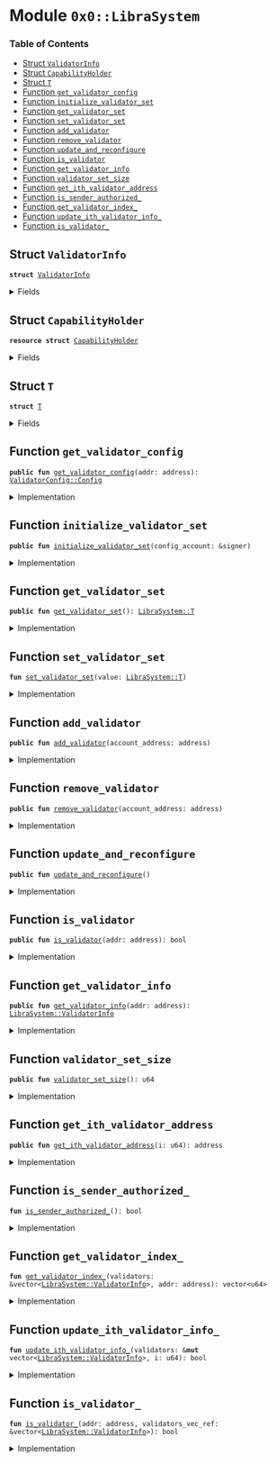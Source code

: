 
<a name="0x0_LibraSystem"></a>

# Module `0x0::LibraSystem`

### Table of Contents

-  [Struct `ValidatorInfo`](#0x0_LibraSystem_ValidatorInfo)
-  [Struct `CapabilityHolder`](#0x0_LibraSystem_CapabilityHolder)
-  [Struct `T`](#0x0_LibraSystem_T)
-  [Function `get_validator_config`](#0x0_LibraSystem_get_validator_config)
-  [Function `initialize_validator_set`](#0x0_LibraSystem_initialize_validator_set)
-  [Function `get_validator_set`](#0x0_LibraSystem_get_validator_set)
-  [Function `set_validator_set`](#0x0_LibraSystem_set_validator_set)
-  [Function `add_validator`](#0x0_LibraSystem_add_validator)
-  [Function `remove_validator`](#0x0_LibraSystem_remove_validator)
-  [Function `update_and_reconfigure`](#0x0_LibraSystem_update_and_reconfigure)
-  [Function `is_validator`](#0x0_LibraSystem_is_validator)
-  [Function `get_validator_info`](#0x0_LibraSystem_get_validator_info)
-  [Function `validator_set_size`](#0x0_LibraSystem_validator_set_size)
-  [Function `get_ith_validator_address`](#0x0_LibraSystem_get_ith_validator_address)
-  [Function `is_sender_authorized_`](#0x0_LibraSystem_is_sender_authorized_)
-  [Function `get_validator_index_`](#0x0_LibraSystem_get_validator_index_)
-  [Function `update_ith_validator_info_`](#0x0_LibraSystem_update_ith_validator_info_)
-  [Function `is_validator_`](#0x0_LibraSystem_is_validator_)



<a name="0x0_LibraSystem_ValidatorInfo"></a>

## Struct `ValidatorInfo`



<pre><code><b>struct</b> <a href="#0x0_LibraSystem_ValidatorInfo">ValidatorInfo</a>
</code></pre>



<details>
<summary>Fields</summary>


<dl>
<dt>

<code>addr: address</code>
</dt>
<dd>

</dd>
<dt>

<code>consensus_voting_power: u64</code>
</dt>
<dd>

</dd>
<dt>

<code>config: <a href="validator_config.md#0x0_ValidatorConfig_Config">ValidatorConfig::Config</a></code>
</dt>
<dd>

</dd>
</dl>


</details>

<a name="0x0_LibraSystem_CapabilityHolder"></a>

## Struct `CapabilityHolder`



<pre><code><b>resource</b> <b>struct</b> <a href="#0x0_LibraSystem_CapabilityHolder">CapabilityHolder</a>
</code></pre>



<details>
<summary>Fields</summary>


<dl>
<dt>

<code>cap: <a href="libra_configs.md#0x0_LibraConfig_ModifyConfigCapability">LibraConfig::ModifyConfigCapability</a>&lt;<a href="#0x0_LibraSystem_T">LibraSystem::T</a>&gt;</code>
</dt>
<dd>

</dd>
</dl>


</details>

<a name="0x0_LibraSystem_T"></a>

## Struct `T`



<pre><code><b>struct</b> <a href="#0x0_LibraSystem_T">T</a>
</code></pre>



<details>
<summary>Fields</summary>


<dl>
<dt>

<code>scheme: u8</code>
</dt>
<dd>

</dd>
<dt>

<code>validators: vector&lt;<a href="#0x0_LibraSystem_ValidatorInfo">LibraSystem::ValidatorInfo</a>&gt;</code>
</dt>
<dd>

</dd>
</dl>


</details>

<a name="0x0_LibraSystem_get_validator_config"></a>

## Function `get_validator_config`



<pre><code><b>public</b> <b>fun</b> <a href="#0x0_LibraSystem_get_validator_config">get_validator_config</a>(addr: address): <a href="validator_config.md#0x0_ValidatorConfig_Config">ValidatorConfig::Config</a>
</code></pre>



<details>
<summary>Implementation</summary>


<pre><code><b>public</b> <b>fun</b> <a href="#0x0_LibraSystem_get_validator_config">get_validator_config</a>(addr: address): <a href="validator_config.md#0x0_ValidatorConfig_Config">ValidatorConfig::Config</a> {
    <b>let</b> validator_set = <a href="#0x0_LibraSystem_get_validator_set">get_validator_set</a>();
    <b>let</b> validator_index_vec = <a href="#0x0_LibraSystem_get_validator_index_">get_validator_index_</a>(&validator_set.validators, addr);
    *&(*<a href="vector.md#0x0_Vector_borrow">Vector::borrow</a>(&validator_set.validators, *<a href="vector.md#0x0_Vector_borrow">Vector::borrow</a>(&validator_index_vec, 0))).config
}
</code></pre>



</details>

<a name="0x0_LibraSystem_initialize_validator_set"></a>

## Function `initialize_validator_set`



<pre><code><b>public</b> <b>fun</b> <a href="#0x0_LibraSystem_initialize_validator_set">initialize_validator_set</a>(config_account: &signer)
</code></pre>



<details>
<summary>Implementation</summary>


<pre><code><b>public</b> <b>fun</b> <a href="#0x0_LibraSystem_initialize_validator_set">initialize_validator_set</a>(config_account: &signer) {
    Transaction::assert(<a href="signer.md#0x0_Signer_address_of">Signer::address_of</a>(config_account) == <a href="libra_configs.md#0x0_LibraConfig_default_config_address">LibraConfig::default_config_address</a>(), 1);

    <b>let</b> cap = <a href="libra_configs.md#0x0_LibraConfig_publish_new_config_with_capability">LibraConfig::publish_new_config_with_capability</a>&lt;<a href="#0x0_LibraSystem_T">T</a>&gt;(
        config_account,
        <a href="#0x0_LibraSystem_T">T</a> {
            scheme: 0,
            validators: <a href="vector.md#0x0_Vector_empty">Vector::empty</a>(),
        },
    );
    move_to(config_account, <a href="#0x0_LibraSystem_CapabilityHolder">CapabilityHolder</a> { cap })
}
</code></pre>



</details>

<a name="0x0_LibraSystem_get_validator_set"></a>

## Function `get_validator_set`



<pre><code><b>public</b> <b>fun</b> <a href="#0x0_LibraSystem_get_validator_set">get_validator_set</a>(): <a href="#0x0_LibraSystem_T">LibraSystem::T</a>
</code></pre>



<details>
<summary>Implementation</summary>


<pre><code><b>public</b> <b>fun</b> <a href="#0x0_LibraSystem_get_validator_set">get_validator_set</a>(): <a href="#0x0_LibraSystem_T">T</a> {
    <a href="libra_configs.md#0x0_LibraConfig_get">LibraConfig::get</a>&lt;<a href="#0x0_LibraSystem_T">T</a>&gt;()
}
</code></pre>



</details>

<a name="0x0_LibraSystem_set_validator_set"></a>

## Function `set_validator_set`



<pre><code><b>fun</b> <a href="#0x0_LibraSystem_set_validator_set">set_validator_set</a>(value: <a href="#0x0_LibraSystem_T">LibraSystem::T</a>)
</code></pre>



<details>
<summary>Implementation</summary>


<pre><code><b>fun</b> <a href="#0x0_LibraSystem_set_validator_set">set_validator_set</a>(value: <a href="#0x0_LibraSystem_T">T</a>) <b>acquires</b> <a href="#0x0_LibraSystem_CapabilityHolder">CapabilityHolder</a> {
    <a href="libra_configs.md#0x0_LibraConfig_set_with_capability">LibraConfig::set_with_capability</a>&lt;<a href="#0x0_LibraSystem_T">T</a>&gt;(&borrow_global&lt;<a href="#0x0_LibraSystem_CapabilityHolder">CapabilityHolder</a>&gt;(<a href="libra_configs.md#0x0_LibraConfig_default_config_address">LibraConfig::default_config_address</a>()).cap, value)
}
</code></pre>



</details>

<a name="0x0_LibraSystem_add_validator"></a>

## Function `add_validator`



<pre><code><b>public</b> <b>fun</b> <a href="#0x0_LibraSystem_add_validator">add_validator</a>(account_address: address)
</code></pre>



<details>
<summary>Implementation</summary>


<pre><code><b>public</b> <b>fun</b> <a href="#0x0_LibraSystem_add_validator">add_validator</a>(account_address: address) <b>acquires</b> <a href="#0x0_LibraSystem_CapabilityHolder">CapabilityHolder</a> {
    Transaction::assert(Transaction::sender() == 0xA550C18, 1);
    // A prospective validator must have a validator config <b>resource</b>
    Transaction::assert(<a href="validator_config.md#0x0_ValidatorConfig_has">ValidatorConfig::has</a>(account_address), 17);

    <b>let</b> validator_set = <a href="#0x0_LibraSystem_get_validator_set">get_validator_set</a>();
    // Ensure that this address is not already a validator
    Transaction::assert(!<a href="#0x0_LibraSystem_is_validator_">is_validator_</a>(account_address, &validator_set.validators), 18);

    <b>let</b> config = <a href="validator_config.md#0x0_ValidatorConfig_get_config">ValidatorConfig::get_config</a>(account_address);
    <a href="vector.md#0x0_Vector_push_back">Vector::push_back</a>(&<b>mut</b> validator_set.validators, <a href="#0x0_LibraSystem_ValidatorInfo">ValidatorInfo</a> {
        addr: account_address,
        config, // <b>copy</b> the config over <b>to</b> ValidatorSet
        consensus_voting_power: 1,
    });

    <a href="#0x0_LibraSystem_set_validator_set">set_validator_set</a>(validator_set);
}
</code></pre>



</details>

<a name="0x0_LibraSystem_remove_validator"></a>

## Function `remove_validator`



<pre><code><b>public</b> <b>fun</b> <a href="#0x0_LibraSystem_remove_validator">remove_validator</a>(account_address: address)
</code></pre>



<details>
<summary>Implementation</summary>


<pre><code><b>public</b> <b>fun</b> <a href="#0x0_LibraSystem_remove_validator">remove_validator</a>(account_address: address) <b>acquires</b> <a href="#0x0_LibraSystem_CapabilityHolder">CapabilityHolder</a> {
    Transaction::assert(Transaction::sender() == 0xA550C18, 1);
    <b>let</b> validator_set = <a href="#0x0_LibraSystem_get_validator_set">get_validator_set</a>();

    // Ensure that this address is an active validator
    <b>let</b> to_remove_index_vec = <a href="#0x0_LibraSystem_get_validator_index_">get_validator_index_</a>(&validator_set.validators, account_address);
    Transaction::assert(!<a href="vector.md#0x0_Vector_is_empty">Vector::is_empty</a>(&to_remove_index_vec), 21);
    <b>let</b> to_remove_index = *<a href="vector.md#0x0_Vector_borrow">Vector::borrow</a>(&to_remove_index_vec, 0);
    // Remove corresponding <a href="#0x0_LibraSystem_ValidatorInfo">ValidatorInfo</a> from the validator set
    _  = <a href="vector.md#0x0_Vector_swap_remove">Vector::swap_remove</a>(&<b>mut</b> validator_set.validators, to_remove_index);

    <a href="#0x0_LibraSystem_set_validator_set">set_validator_set</a>(validator_set);
}
</code></pre>



</details>

<a name="0x0_LibraSystem_update_and_reconfigure"></a>

## Function `update_and_reconfigure`



<pre><code><b>public</b> <b>fun</b> <a href="#0x0_LibraSystem_update_and_reconfigure">update_and_reconfigure</a>()
</code></pre>



<details>
<summary>Implementation</summary>


<pre><code><b>public</b> <b>fun</b> <a href="#0x0_LibraSystem_update_and_reconfigure">update_and_reconfigure</a>() <b>acquires</b> <a href="#0x0_LibraSystem_CapabilityHolder">CapabilityHolder</a> {
    Transaction::assert(<a href="#0x0_LibraSystem_is_sender_authorized_">is_sender_authorized_</a>(), 22);

    <b>let</b> validator_set = <a href="#0x0_LibraSystem_get_validator_set">get_validator_set</a>();
    <b>let</b> validators = &<b>mut</b> validator_set.validators;

    <b>let</b> size = <a href="vector.md#0x0_Vector_length">Vector::length</a>(validators);
    <b>if</b> (size == 0) {
        <b>return</b>
    };

    <b>let</b> i = 0;
    <b>let</b> configs_changed = <b>false</b>;
    <b>while</b> (i &lt; size) {
        <b>let</b> validator_info_update = <a href="#0x0_LibraSystem_update_ith_validator_info_">update_ith_validator_info_</a>(validators, i);

        configs_changed = configs_changed || validator_info_update;
        i = i + 1;
    };
    <b>if</b> (configs_changed) {
        <a href="#0x0_LibraSystem_set_validator_set">set_validator_set</a>(validator_set);
    };
}
</code></pre>



</details>

<a name="0x0_LibraSystem_is_validator"></a>

## Function `is_validator`



<pre><code><b>public</b> <b>fun</b> <a href="#0x0_LibraSystem_is_validator">is_validator</a>(addr: address): bool
</code></pre>



<details>
<summary>Implementation</summary>


<pre><code><b>public</b> <b>fun</b> <a href="#0x0_LibraSystem_is_validator">is_validator</a>(addr: address): bool {
    <a href="#0x0_LibraSystem_is_validator_">is_validator_</a>(addr, &<a href="#0x0_LibraSystem_get_validator_set">get_validator_set</a>().validators)
}
</code></pre>



</details>

<a name="0x0_LibraSystem_get_validator_info"></a>

## Function `get_validator_info`



<pre><code><b>public</b> <b>fun</b> <a href="#0x0_LibraSystem_get_validator_info">get_validator_info</a>(addr: address): <a href="#0x0_LibraSystem_ValidatorInfo">LibraSystem::ValidatorInfo</a>
</code></pre>



<details>
<summary>Implementation</summary>


<pre><code><b>public</b> <b>fun</b> <a href="#0x0_LibraSystem_get_validator_info">get_validator_info</a>(addr: address): <a href="#0x0_LibraSystem_ValidatorInfo">ValidatorInfo</a> {
    <b>let</b> validator_set = <a href="#0x0_LibraSystem_get_validator_set">get_validator_set</a>();
    <b>let</b> validator_index_vec = <a href="#0x0_LibraSystem_get_validator_index_">get_validator_index_</a>(&validator_set.validators, addr);
    Transaction::assert(!<a href="vector.md#0x0_Vector_is_empty">Vector::is_empty</a>(&validator_index_vec), 19);

    *<a href="vector.md#0x0_Vector_borrow">Vector::borrow</a>(&validator_set.validators, *<a href="vector.md#0x0_Vector_borrow">Vector::borrow</a>(&validator_index_vec, 0))
}
</code></pre>



</details>

<a name="0x0_LibraSystem_validator_set_size"></a>

## Function `validator_set_size`



<pre><code><b>public</b> <b>fun</b> <a href="#0x0_LibraSystem_validator_set_size">validator_set_size</a>(): u64
</code></pre>



<details>
<summary>Implementation</summary>


<pre><code><b>public</b> <b>fun</b> <a href="#0x0_LibraSystem_validator_set_size">validator_set_size</a>(): u64 {
    <a href="vector.md#0x0_Vector_length">Vector::length</a>(&<a href="#0x0_LibraSystem_get_validator_set">get_validator_set</a>().validators)
}
</code></pre>



</details>

<a name="0x0_LibraSystem_get_ith_validator_address"></a>

## Function `get_ith_validator_address`



<pre><code><b>public</b> <b>fun</b> <a href="#0x0_LibraSystem_get_ith_validator_address">get_ith_validator_address</a>(i: u64): address
</code></pre>



<details>
<summary>Implementation</summary>


<pre><code><b>public</b> <b>fun</b> <a href="#0x0_LibraSystem_get_ith_validator_address">get_ith_validator_address</a>(i: u64): address {
    <a href="vector.md#0x0_Vector_borrow">Vector::borrow</a>(&<a href="#0x0_LibraSystem_get_validator_set">get_validator_set</a>().validators, i).addr
}
</code></pre>



</details>

<a name="0x0_LibraSystem_is_sender_authorized_"></a>

## Function `is_sender_authorized_`



<pre><code><b>fun</b> <a href="#0x0_LibraSystem_is_sender_authorized_">is_sender_authorized_</a>(): bool
</code></pre>



<details>
<summary>Implementation</summary>


<pre><code><b>fun</b> <a href="#0x0_LibraSystem_is_sender_authorized_">is_sender_authorized_</a>(): bool {
    // succeed fast
    <b>if</b> (Transaction::sender() == 0xA550C18 || Transaction::sender() == 0x0) {
        <b>return</b> <b>true</b>
    };
    <b>let</b> validators = &<a href="#0x0_LibraSystem_get_validator_set">get_validator_set</a>().validators;
    // scan the validators <b>to</b> find a match
    <b>let</b> size = <a href="vector.md#0x0_Vector_length">Vector::length</a>(validators);
    // always <b>true</b>: size &gt; 3 (see remove_validator code)

    <b>let</b> i = 0;
    <b>while</b> (i &lt; size) {
        <b>if</b> (<a href="validator_config.md#0x0_ValidatorConfig_get_validator_operator_account">ValidatorConfig::get_validator_operator_account</a>(<a href="vector.md#0x0_Vector_borrow">Vector::borrow</a>(validators, i).addr) ==
            Transaction::sender()) {
            <b>return</b> <b>true</b>
        };
        i = i + 1;
    };
    <b>return</b> <b>false</b>
}
</code></pre>



</details>

<a name="0x0_LibraSystem_get_validator_index_"></a>

## Function `get_validator_index_`



<pre><code><b>fun</b> <a href="#0x0_LibraSystem_get_validator_index_">get_validator_index_</a>(validators: &vector&lt;<a href="#0x0_LibraSystem_ValidatorInfo">LibraSystem::ValidatorInfo</a>&gt;, addr: address): vector&lt;u64&gt;
</code></pre>



<details>
<summary>Implementation</summary>


<pre><code><b>fun</b> <a href="#0x0_LibraSystem_get_validator_index_">get_validator_index_</a>(validators: &vector&lt;<a href="#0x0_LibraSystem_ValidatorInfo">ValidatorInfo</a>&gt;, addr: address): vector&lt;u64&gt; {
    <b>let</b> size = <a href="vector.md#0x0_Vector_length">Vector::length</a>(validators);
    <b>let</b> result: vector&lt;u64&gt; = <a href="vector.md#0x0_Vector_empty">Vector::empty</a>();
    <b>if</b> (size == 0) {
        <b>return</b> result
    };

    <b>let</b> i = 0;
    <b>while</b> (i &lt; size) {
        <b>let</b> validator_info_ref = <a href="vector.md#0x0_Vector_borrow">Vector::borrow</a>(validators, i);
        <b>if</b> (validator_info_ref.addr == addr) {
            <a href="vector.md#0x0_Vector_push_back">Vector::push_back</a>(&<b>mut</b> result, i);
            <b>return</b> result
        };
        i = i + 1;
    };

    result
}
</code></pre>



</details>

<a name="0x0_LibraSystem_update_ith_validator_info_"></a>

## Function `update_ith_validator_info_`



<pre><code><b>fun</b> <a href="#0x0_LibraSystem_update_ith_validator_info_">update_ith_validator_info_</a>(validators: &<b>mut</b> vector&lt;<a href="#0x0_LibraSystem_ValidatorInfo">LibraSystem::ValidatorInfo</a>&gt;, i: u64): bool
</code></pre>



<details>
<summary>Implementation</summary>


<pre><code><b>fun</b> <a href="#0x0_LibraSystem_update_ith_validator_info_">update_ith_validator_info_</a>(validators: &<b>mut</b> vector&lt;<a href="#0x0_LibraSystem_ValidatorInfo">ValidatorInfo</a>&gt;, i: u64): bool {
    <b>let</b> size = <a href="vector.md#0x0_Vector_length">Vector::length</a>(validators);
    <b>if</b> (i &gt;= size) {
        <b>return</b> <b>false</b>
    };
    <b>let</b> validator_info = <a href="vector.md#0x0_Vector_borrow_mut">Vector::borrow_mut</a>(validators, i);
    <b>let</b> new_validator_config = <a href="validator_config.md#0x0_ValidatorConfig_get_config">ValidatorConfig::get_config</a>(validator_info.addr);
    // check <b>if</b> information is the same
    <b>let</b> config_ref = &<b>mut</b> validator_info.config;

    <b>if</b> (config_ref == &new_validator_config) {
        <b>return</b> <b>false</b>
    };
    *config_ref = *&new_validator_config;

    <b>true</b>
}
</code></pre>



</details>

<a name="0x0_LibraSystem_is_validator_"></a>

## Function `is_validator_`



<pre><code><b>fun</b> <a href="#0x0_LibraSystem_is_validator_">is_validator_</a>(addr: address, validators_vec_ref: &vector&lt;<a href="#0x0_LibraSystem_ValidatorInfo">LibraSystem::ValidatorInfo</a>&gt;): bool
</code></pre>



<details>
<summary>Implementation</summary>


<pre><code><b>fun</b> <a href="#0x0_LibraSystem_is_validator_">is_validator_</a>(addr: address, validators_vec_ref: &vector&lt;<a href="#0x0_LibraSystem_ValidatorInfo">ValidatorInfo</a>&gt;): bool {
    !<a href="vector.md#0x0_Vector_is_empty">Vector::is_empty</a>(&<a href="#0x0_LibraSystem_get_validator_index_">get_validator_index_</a>(validators_vec_ref, addr))
}
</code></pre>



</details>
